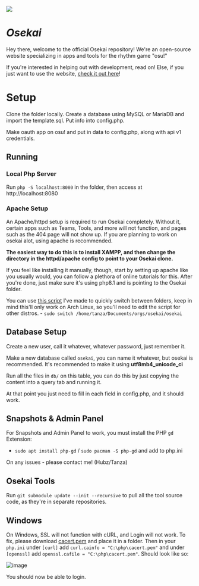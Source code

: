 ![](https://raw.githubusercontent.com/Osekai/osekai/main/global/img/cover/medals.jpg)
# *Osekai*
Hey there, welcome to the official Osekai repository! We're an open-source website specializing in apps and tools for the rhythm game "osu!"

If you're interested in helping out with development, read on! Else, if you just want to use the website, [check it out here](https://osekai.net)!


# Setup
Clone the folder locally. Create a database using MySQL or MariaDB and import the template.sql. Put info into config.php.

Make oauth app on osu! and put in data to config.php, along with api v1 credentials.

## **Running**

### Local Php Server

Run `php -S localhost:8080` in the folder, then access at http://localhost:8080

### Apache Setup

An Apache/httpd setup is required to run Osekai completely. Without it, certain apps such as Teams, Tools, and more will not function, and pages such as the 404 page will not show up. If you are planning to work on osekai alot, using apache is recommended.

**The easiest way to do this is to install XAMPP, and then change the directory in the httpd/apache config to point to your Osekai clone.**

If you feel like installing it manually, though, start by setting up apache like you usually would, you can follow a plethora of online tutorials for this. After you're done, just make sure it's using php8.1 and is pointing to the Osekai folder.

You can use [this script](https://pastebin.com/3XGT5HwE) I've made to quickly switch between folders, keep in mind this'll only work on Arch Linux, so you'll need to edit the script for other distros. - `sudo switch /home/tanza/Documents/orgs/osekai/osekai` 

## **Database Setup**
Create a new user, call it whatever, whatever password, just remember it.

Make a new database called `osekai`, you can name it whatever, but osekai is recommended. It's recommended to make it using **utf8mb4_unicode_ci**

Run all the files in `db/` on this table, you can do this by just copying the content into a query tab and running it.

At that point you just need to fill in each field in config.php, and it should work.

## **Snapshots & Admin Panel**

For Snapshots and Admin Panel to work, you must install the PHP `gd` Extension:
- `sudo apt install php-gd` / `sudo pacman -S php-gd` and add to php.ini

On any issues - please contact me! (Hubz/Tanza)

## **Osekai Tools**

Run `git submodule update --init --recursive` to pull all the tool source code, as they're in separate repositories.

## **Windows**

On Windows, SSL will not function with cURL, and Login will not work. To fix, please download [cacert.pem](https://curl.se/docs/caextract.html) and place it in a folder. Then in your `php.ini` under `[curl]` add `curl.cainfo = "C:\php\cacert.pem"` and under `[openssl]` add `openssl.cafile = "C:\php\cacert.pem"`. Should look like so:

![image](https://user-images.githubusercontent.com/33783503/204513078-8edb42f0-94db-4a8f-9a79-ade9996c7303.png)

You should now be able to login.
